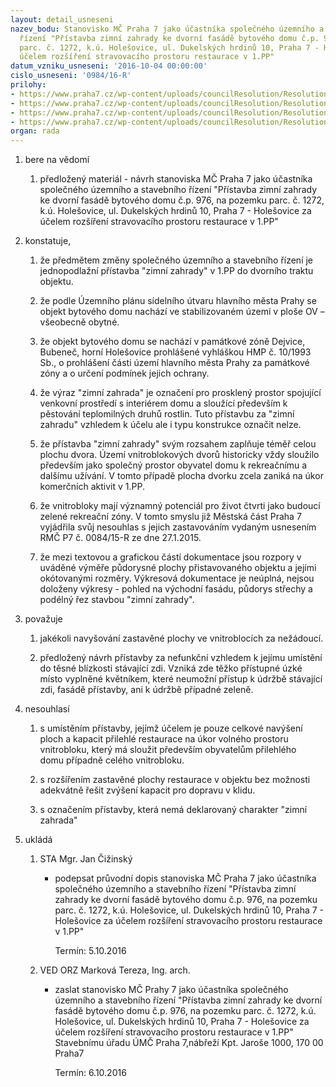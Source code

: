 ```yaml
---
layout: detail_usneseni
nazev_bodu: Stanovisko MČ Praha 7 jako účastníka společného územního a stavebního
  řízení "Přístavba zimní zahrady ke dvorní fasádě bytového domu č.p. 976, na pozemku
  parc. č. 1272, k.ú. Holešovice, ul. Dukelských hrdinů 10, Praha 7 - Holešovice za
  účelem rozšíření stravovacího prostoru restaurace v 1.PP"
datum_vzniku_usneseni: '2016-10-04 00:00:00'
cislo_usneseni: '0984/16-R'
prilohy:
- https://www.praha7.cz/wp-content/uploads/councilResolution/Resolutions/27899/export/c1duvodova_zprava~113582.doc
- https://www.praha7.cz/wp-content/uploads/councilResolution/Resolutions/27899/export/c2navrhpruvodnihodopisu~113581.doc
- https://www.praha7.cz/wp-content/uploads/councilResolution/Resolutions/27899/export/c3oznameniozahajenispolecnehouzemnihoastavebnihorizeni~113580.pdf
- https://www.praha7.cz/wp-content/uploads/councilResolution/Resolutions/27899/export/export~297691.pdf
organ: rada
---
```

<OL class=urzList_view id=urzList>
<LI class=urzClass1><SPAN name="1">bere na vědomí</SPAN> 
<OL class=urzOlClass>
<LI class=urzClass2 style="TEXT-ALIGN: left"><SPAN>
<P>předložený materiál - návrh stanoviska MČ Praha 7 jako účastníka společného územního a stavebního řízení "Přístavba zimní zahrady ke dvorní fasádě bytového domu č.p. 976, na pozemku parc. č. 1272, k.ú. Holešovice, ul. Dukelských hrdinů 10, Praha 7 - Holešovice za účelem rozšíření stravovacího prostoru restaurace v 1.PP"</P></SPAN></LI></OL></LI>
<LI class=urzClass1><SPAN name="50">konstatuje,</SPAN> 
<OL class=urzOlClass>
<LI class=urzClass2 style="TEXT-ALIGN: left"><SPAN>
<P>že předmětem změny společného územního a stavebního řízení je jednopodlažní přístavba "zimní zahrady" v 1.PP do dvorního traktu objektu.</P></SPAN></LI>
<LI class=urzClass2 style="TEXT-ALIGN: left"><SPAN>
<P>že podle Územního plánu sídelního útvaru hlavního města Prahy se objekt bytového domu nachází ve stabilizovaném území v ploše OV – všeobecně obytné.</P></SPAN></LI>
<LI class=urzClass2 style="TEXT-ALIGN: left"><SPAN>
<P>že objekt&nbsp;bytového domu&nbsp;se nachází v památkové zóně Dejvice, Bubeneč, horní Holešovice prohlášené vyhláškou HMP č. 10/1993 Sb., o prohlášení části území hlavního města Prahy za památkové zóny a o určení podmínek jejich ochrany.</P></SPAN></LI>
<LI class=urzClass2 style="TEXT-ALIGN: left"><SPAN>
<P>že výraz "zimní zahrada" je označení pro prosklený prostor spojující venkovní prostředí s interiérem domu a sloužící především k pěstování teplomilných druhů rostlin. Tuto přístavbu za "zimní zahradu" vzhledem k účelu ale i typu konstrukce označit nelze.</P></SPAN></LI>
<LI class=urzClass2 style="TEXT-ALIGN: left"><SPAN>
<P>že přístavba "zimní zahrady" svým rozsahem zaplňuje téměř celou plochu dvora. Území vnitroblokových dvorů historicky vždy sloužilo především jako společný prostor obyvatel domu k rekreačnímu a dalšímu užívání. V tomto případě plocha dvorku zcela zaniká na úkor komerčních aktivit v 1.PP.</P></SPAN></LI>
<LI class=urzClass2 style="TEXT-ALIGN: left"><SPAN>
<P>že vnitrobloky mají významný potenciál pro život čtvrti jako budoucí zelené rekreační zóny. V tomto smyslu již Městská část Praha 7 vyjádřila svůj nesouhlas s jejich zastavováním vydaným&nbsp;usnesením RMČ P7 č. 0084/15-R ze dne 27.1.2015.&nbsp;</P></SPAN></LI>
<LI class=urzClass2 style="TEXT-ALIGN: left"><SPAN>
<P>že&nbsp;mezi textovou a grafickou částí dokumentace jsou rozpory&nbsp;v uváděné výměře půdorysné plochy&nbsp;přistavovaného objektu&nbsp;a jejími okótovanými rozměry. Výkresová dokumentace je neúplná, nejsou doloženy výkresy - pohled na východní fasádu, půdorys střechy a podélný řez stavbou "zimní zahrady".</P></SPAN></LI></OL></LI>
<LI class=urzClass1><SPAN name="91">považuje</SPAN> 
<OL class=urzOlClass>
<LI class=urzClass2 style="TEXT-ALIGN: left"><SPAN>
<P>jakékoli navyšování zastavěné plochy ve vnitroblocích za nežádoucí.</P></SPAN></LI>
<LI class=urzClass2 style="TEXT-ALIGN: left"><SPAN>
<P>předložený návrh přístavby za nefunkční vzhledem k jejímu umístění do těsné blízkosti stávající zdi. Vzniká zde těžko přístupné úzké místo vyplněné květníkem, které neumožní přístup k údržbě stávající zdi, fasádě&nbsp;přístavby,&nbsp;ani k údržbě případné zeleně.</P></SPAN></LI></OL></LI>
<LI class=urzClass1><SPAN name="11">nesouhlasí</SPAN> 
<OL class=urzOlClass>
<LI class=urzClass2 style="TEXT-ALIGN: left"><SPAN>
<P>s umístěním přístavby,&nbsp;jejímž účelem je&nbsp;pouze celkové navýšení ploch a kapacit&nbsp;přilehlé restaurace na úkor volného prostoru vnitrobloku, který má sloužit především obyvatelům přilehlého domu&nbsp;případně celého vnitrobloku.&nbsp;</P></SPAN></LI>
<LI class=urzClass2 style="TEXT-ALIGN: left"><SPAN>
<P>s rozšířením zastavěné plochy restaurace&nbsp;v objektu bez možnosti adekvátně řešit zvýšení kapacit pro dopravu v klidu.</P></SPAN></LI>
<LI class=urzClass2 style="TEXT-ALIGN: left"><SPAN>
<P>s&nbsp;označením přístavby, která nemá deklarovaný charakter "zimní zahrada"</P></SPAN></LI></OL></LI>
<LI class=urzClass1 id=urzUkoly><SPAN name="1">ukládá</SPAN>
<OL class=urzOlClass>
<LI class=urzClass2><SPAN>
<P>STA Mgr. Jan Čižinský</P></SPAN>
<UL class=urzUlClass>
<LI class=urzClass3><SPAN>
<P>podepsat průvodní dopis stanoviska MČ Praha 7 jako účastníka společného územního a stavebního řízení "Přístavba zimní zahrady ke dvorní fasádě bytového domu č.p. 976, na pozemku parc. č. 1272, k.ú. Holešovice, ul. Dukelských hrdinů 10, Praha 7 - Holešovice za účelem rozšíření stravovacího prostoru restaurace v 1.PP"</P></SPAN><SPAN class=urzUkolTermin>Termín:&nbsp;5.10.2016</SPAN></LI></UL></LI>
<LI class=urzClass2><SPAN>
<P>VED ORZ Marková Tereza, Ing. arch.</P></SPAN>
<UL class=urzUlClass>
<LI class=urzClass3><SPAN>
<P>zaslat stanovisko MČ Prahy 7 jako účastníka společného územního a stavebního řízení "Přístavba zimní zahrady ke dvorní fasádě bytového domu č.p. 976, na pozemku parc. č. 1272, k.ú. Holešovice, ul. Dukelských hrdinů 10, Praha 7 - Holešovice za účelem rozšíření stravovacího prostoru restaurace v 1.PP" Stavebnímu úřadu ÚMČ Praha 7,nábřeží Kpt. Jaroše 1000, 170 00 Praha7</P></SPAN><SPAN class=urzUkolTermin>Termín:&nbsp;6.10.2016</SPAN></LI></UL></LI></OL></LI></OL>
